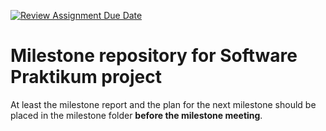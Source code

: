 [![Review Assignment Due Date](https://classroom.github.com/assets/deadline-readme-button-22041afd0340ce965d47ae6ef1cefeee28c7c493a6346c4f15d667ab976d596c.svg)](https://classroom.github.com/a/yAgQY5gh)
# Milestone repository for Software Praktikum project #

At least the milestone report and the plan for the next milestone should be placed in the milestone folder **before the milestone meeting**.
